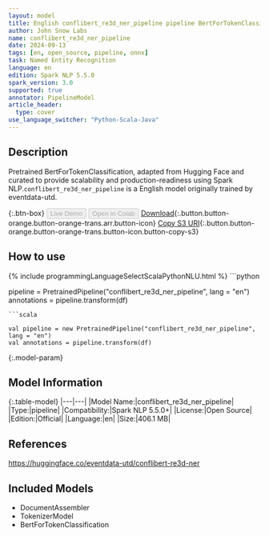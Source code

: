 ```yaml
---
layout: model
title: English conflibert_re3d_ner_pipeline pipeline BertForTokenClassification from eventdata-utd
author: John Snow Labs
name: conflibert_re3d_ner_pipeline
date: 2024-09-13
tags: [en, open_source, pipeline, onnx]
task: Named Entity Recognition
language: en
edition: Spark NLP 5.5.0
spark_version: 3.0
supported: true
annotator: PipelineModel
article_header:
  type: cover
use_language_switcher: "Python-Scala-Java"
---
```


## Description

Pretrained BertForTokenClassification, adapted from Hugging Face and curated to provide scalability and production-readiness using Spark NLP.`conflibert_re3d_ner_pipeline` is a English model originally trained by eventdata-utd.

{:.btn-box}
<button class="button button-orange" disabled>Live Demo</button>
<button class="button button-orange" disabled>Open in Colab</button>
[Download](https://s3.amazonaws.com/auxdata.johnsnowlabs.com/public/models/conflibert_re3d_ner_pipeline_en_5.5.0_3.0_1726205413059.zip){:.button.button-orange.button-orange-trans.arr.button-icon}
[Copy S3 URI](s3://auxdata.johnsnowlabs.com/public/models/conflibert_re3d_ner_pipeline_en_5.5.0_3.0_1726205413059.zip){:.button.button-orange.button-orange-trans.button-icon.button-copy-s3}

## How to use



<div class="tabs-box" markdown="1">
{% include programmingLanguageSelectScalaPythonNLU.html %}
```python

pipeline = PretrainedPipeline("conflibert_re3d_ner_pipeline", lang = "en")
annotations =  pipeline.transform(df)   

```
```scala

val pipeline = new PretrainedPipeline("conflibert_re3d_ner_pipeline", lang = "en")
val annotations = pipeline.transform(df)

```
</div>

{:.model-param}
## Model Information

{:.table-model}
|---|---|
|Model Name:|conflibert_re3d_ner_pipeline|
|Type:|pipeline|
|Compatibility:|Spark NLP 5.5.0+|
|License:|Open Source|
|Edition:|Official|
|Language:|en|
|Size:|406.1 MB|

## References

https://huggingface.co/eventdata-utd/conflibert-re3d-ner

## Included Models

- DocumentAssembler
- TokenizerModel
- BertForTokenClassification